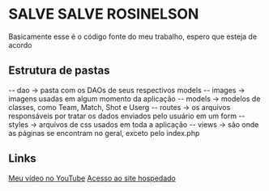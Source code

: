 # SALVE SALVE ROSINELSON

Basicamente esse é o código fonte do meu trabalho, espero que esteja de acordo

## Estrutura de pastas
-- dao -> pasta com os DAOs de seus respectivos models
-- images -> imagens usadas em algum momento da aplicação
-- models -> modelos de classes, como Team, Match, Shot e Userg
-- routes -> os arquivos responsáveis por tratar os dados enviados pelo usuário em um form
-- styles -> arquivos de css usados em toda a aplicação
-- views -> são onde as páginas se encontram no geral, exceto pelo index.php

## Links
[Meu vídeo no YouTube](https://youtu.be/2j9W2hDT_nA)
[Acesso ao site hospedado](https://caiulucasi3b.000webhostapp.com)
